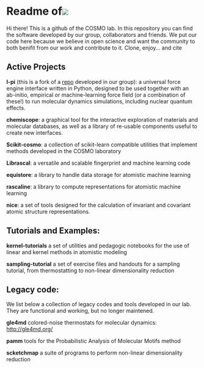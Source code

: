 # Readme of![](./cosmo-logo.png)

Hi there! This is a github of the COSMO lab. In this repository you can find the software developed by our group, collaborators and friends. We put our code here because we believe in open science and want the community to both benifit from our work and contribute to it. Clone, enjoy... and cite

## Active Projects

**I-pi** (this is a fork of a [repo](https://github.com/i-pi/) developed in our group):
	 a universal force engine interface written in Python, designed to be used together with an ab-initio, empirical or machine-learning force field (or a combination of these!) to run molecular dynamics simulations, including nuclear quantum effects.

**chemiscope**:
	a graphical tool for the interactive exploration of materials and molecular databases, as well as a library of re-usable components useful to create new interfaces.	

**Scikit-cosmo**:
	a collection of scikit-learn compatible utilities that implement methods developed in the COSMO laboratory

**Librascal**:
	 a versatile and scalable fingerprint and machine learning code

**equistore**:
	a library to handle data storage for atomistic machine learning

**rascaline**:
	a library to compute representations for atomistic machine learning

**nice**:
	a set of tools designed for the calculation of invariant and covariant atomic structure representations. 

## Tutorials and Examples:



**kernel-tutorials**
	a set of utilities and pedagogic notebooks for the use of linear and kernel methods in atomistic modeling

**sampling-tutorial**
	a set of exercise files and handouts for a sampling tutorial, from thermostatting to non-linear dimensionality reduction

## Legacy code:

We list below a collection of legacy codes and tools developed in our lab. They are functional and working, but no longer maintened. 

**gle4md**
	colored-noise thermostats for molecular dynamics: http://gle4md.org/

**pamm**
	tools for the Probabilistic Analysis of Molecular Motifs method

**scketchmap**
	a suite of programs to perform non-linear dimensionality reduction 


